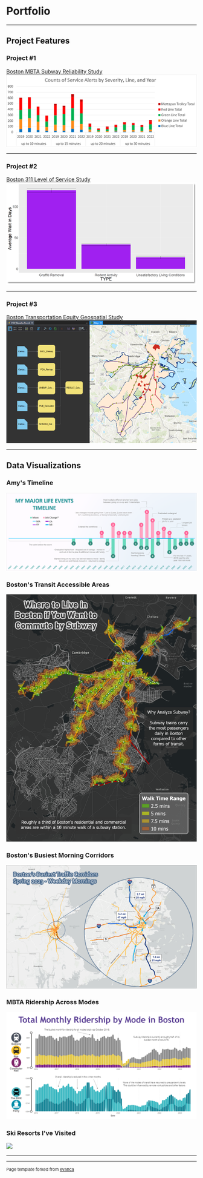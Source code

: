 # Portfolio

---

## Project Features 

### Project #1

[Boston MBTA Subway Reliability Study](/sample_page)
<img src="images/service_alerts.png?raw=true"/>

---

### Project #2

[Boston 311 Level of Service Study](/pdf/sample_presentation.pdf)
<img src="images/wait_times.png?raw=true"/>

---

### Project #3
[Boston Transportation Equity Geospatial Study](http://example.com/)
<img src="images/ssm_output.png?raw=true"/>

---

## Data Visualizations

### Amy's Timeline
<img src="images/amys_timeline.png?raw=true"/>

### Boston's Transit Accessible Areas
<img src="images/Commute_Proj3_v4.png?raw=true"/>

### Boston's Busiest Morning Corridors
<img src="images/BostonsCorridors_Proj3.png?raw=true"/>

### MBTA Ridership Across Modes
<img src="images/MBTARidership_Proj3.png?raw=true"/>

### Ski Resorts I've Visited
<img src="images/MySkiResorts.png?raw=true"/>

---




---
<p style="font-size:11px">Page template forked from <a href="https://github.com/evanca/quick-portfolio">evanca</a></p>
<!-- Remove above link if you don't want to attibute -->

